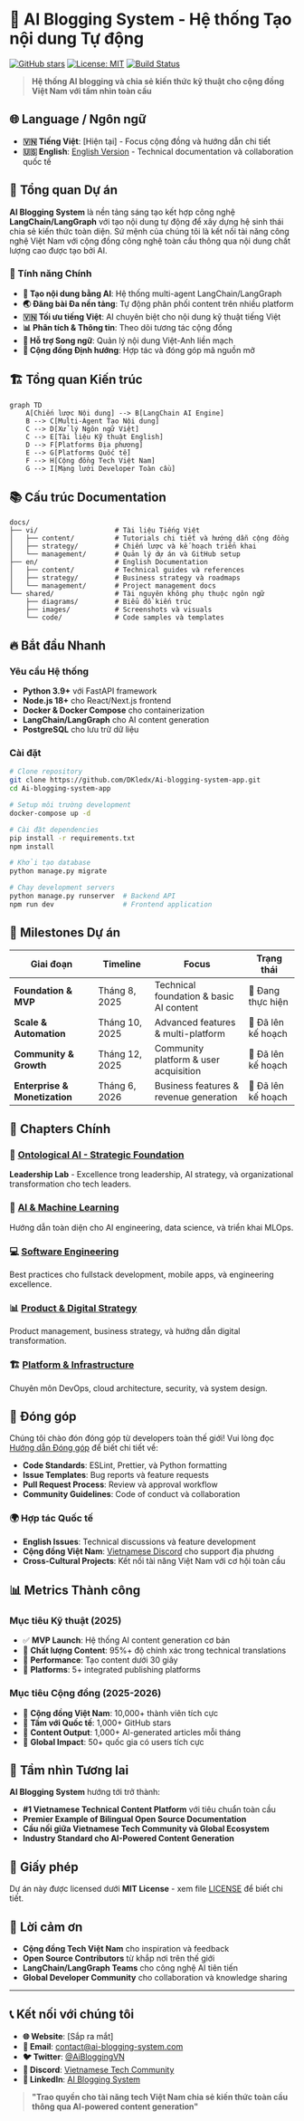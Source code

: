 # 🤖 AI Blogging System - Hệ thống Tạo nội dung Tự động

[![GitHub stars](https://img.shields.io/github/stars/DKledx/Ai-blogging-system-app?style=social)](https://github.com/DKledx/Ai-blogging-system-app/stargazers)
[![License: MIT](https://img.shields.io/badge/License-MIT-yellow.svg)](https://opensource.org/licenses/MIT)
[![Build Status](https://img.shields.io/badge/build-passing-brightgreen.svg)](https://github.com/DKledx/Ai-blogging-system-app)

> **Hệ thống AI blogging và chia sẻ kiến thức kỹ thuật cho cộng đồng Việt Nam với tầm nhìn toàn cầu**

## 🌐 Language / Ngôn ngữ

- **🇻🇳 Tiếng Việt**: [Hiện tại] - Focus cộng đồng và hướng dẫn chi tiết
- **🇺🇸 English**: [English Version](README.md) - Technical documentation và collaboration quốc tế

## 🎯 Tổng quan Dự án

**AI Blogging System** là nền tảng sáng tạo kết hợp công nghệ **LangChain/LangGraph** với tạo nội dung tự động để xây dựng hệ sinh thái chia sẻ kiến thức toàn diện. Sứ mệnh của chúng tôi là kết nối tài năng công nghệ Việt Nam với cộng đồng công nghệ toàn cầu thông qua nội dung chất lượng cao được tạo bởi AI.

### 🚀 Tính năng Chính

- **🤖 Tạo nội dung bằng AI**: Hệ thống multi-agent LangChain/LangGraph
- **🌏 Đăng bài Đa nền tảng**: Tự động phân phối content trên nhiều platform
- **🇻🇳 Tối ưu tiếng Việt**: AI chuyên biệt cho nội dung kỹ thuật tiếng Việt
- **📊 Phân tích & Thông tin**: Theo dõi tương tác cộng đồng
- **🔄 Hỗ trợ Song ngữ**: Quản lý nội dung Việt-Anh liền mạch
- **👥 Cộng đồng Định hướng**: Hợp tác và đóng góp mã nguồn mở

## 🏗️ Tổng quan Kiến trúc

```mermaid
graph TD
    A[Chiến lược Nội dung] --> B[LangChain AI Engine]
    B --> C[Multi-Agent Tạo Nội dung]
    C --> D[Xử lý Ngôn ngữ Việt]
    C --> E[Tài liệu Kỹ thuật English]
    D --> F[Platforms Địa phương]
    E --> G[Platforms Quốc tế]
    F --> H[Cộng đồng Tech Việt Nam]
    G --> I[Mạng lưới Developer Toàn cầu]
```

## 📚 Cấu trúc Documentation

```
docs/
├── vi/                   # Tài liệu Tiếng Việt
│   ├── content/          # Tutorials chi tiết và hướng dẫn cộng đồng
│   ├── strategy/         # Chiến lược và kế hoạch triển khai
│   └── management/       # Quản lý dự án và GitHub setup
├── en/                   # English Documentation
│   ├── content/          # Technical guides và references
│   ├── strategy/         # Business strategy và roadmaps
│   └── management/       # Project management docs
└── shared/               # Tài nguyên không phụ thuộc ngôn ngữ
    ├── diagrams/         # Biểu đồ kiến trúc
    ├── images/           # Screenshots và visuals
    └── code/             # Code samples và templates
```

## 🔥 Bắt đầu Nhanh

### Yêu cầu Hệ thống
- **Python 3.9+** với FastAPI framework
- **Node.js 18+** cho React/Next.js frontend
- **Docker & Docker Compose** cho containerization
- **LangChain/LangGraph** cho AI content generation
- **PostgreSQL** cho lưu trữ dữ liệu

### Cài đặt

```bash
# Clone repository
git clone https://github.com/DKledx/Ai-blogging-system-app.git
cd Ai-blogging-system-app

# Setup môi trường development
docker-compose up -d

# Cài đặt dependencies
pip install -r requirements.txt
npm install

# Khởi tạo database
python manage.py migrate

# Chạy development servers
python manage.py runserver  # Backend API
npm run dev                 # Frontend application
```

## 🎯 Milestones Dự án

| Giai đoạn | Timeline | Focus | Trạng thái |
|-----------|----------|-------|------------|
| **Foundation & MVP** | Tháng 8, 2025 | Technical foundation & basic AI content | 🚧 Đang thực hiện |
| **Scale & Automation** | Tháng 10, 2025 | Advanced features & multi-platform | 📅 Đã lên kế hoạch |
| **Community & Growth** | Tháng 12, 2025 | Community platform & user acquisition | 📅 Đã lên kế hoạch |
| **Enterprise & Monetization** | Tháng 6, 2026 | Business features & revenue generation | 📅 Đã lên kế hoạch |

## 🌟 Chapters Chính

### 🧠 [Ontological AI - Strategic Foundation](docs/vi/content/ontological-ai/)
**Leadership Lab** - Excellence trong leadership, AI strategy, và organizational transformation cho tech leaders.

### 🤖 [AI & Machine Learning](docs/vi/content/ai-ml-chapter/)
Hướng dẫn toàn diện cho AI engineering, data science, và triển khai MLOps.

### 💻 [Software Engineering](docs/vi/content/software-engineering-chapter/)
Best practices cho fullstack development, mobile apps, và engineering excellence.

### 📊 [Product & Digital Strategy](docs/vi/content/product-digital-chapter/)
Product management, business strategy, và hướng dẫn digital transformation.

### 🏗️ [Platform & Infrastructure](docs/vi/content/platform-infrastructure-chapter/)
Chuyên môn DevOps, cloud architecture, security, và system design.

## 🤝 Đóng góp

Chúng tôi chào đón đóng góp từ developers toàn thế giới! Vui lòng đọc [Hướng dẫn Đóng góp](CONTRIBUTING.md) để biết chi tiết về:

- **Code Standards**: ESLint, Prettier, và Python formatting
- **Issue Templates**: Bug reports và feature requests
- **Pull Request Process**: Review và approval workflow
- **Community Guidelines**: Code of conduct và collaboration

### 🌍 Hợp tác Quốc tế

- **English Issues**: Technical discussions và feature development
- **Cộng đồng Việt Nam**: [Vietnamese Discord](https://discord.gg/your-server) cho support địa phương
- **Cross-Cultural Projects**: Kết nối tài năng Việt Nam với cơ hội toàn cầu

## 📊 Metrics Thành công

### Mục tiêu Kỹ thuật (2025)
- ✅ **MVP Launch**: Hệ thống AI content generation cơ bản
- 🎯 **Chất lượng Content**: 95%+ độ chính xác trong technical translations
- 🎯 **Performance**: Tạo content dưới 30 giây
- 🎯 **Platforms**: 5+ integrated publishing platforms

### Mục tiêu Cộng đồng (2025-2026)
- 🎯 **Cộng đồng Việt Nam**: 10,000+ thành viên tích cực
- 🎯 **Tầm với Quốc tế**: 1,000+ GitHub stars
- 🎯 **Content Output**: 1,000+ AI-generated articles mỗi tháng
- 🎯 **Global Impact**: 50+ quốc gia có users tích cực

## 🔮 Tầm nhìn Tương lai

**AI Blogging System** hướng tới trở thành:
- **#1 Vietnamese Technical Content Platform** với tiêu chuẩn toàn cầu
- **Premier Example of Bilingual Open Source Documentation**
- **Cầu nối giữa Vietnamese Tech Community và Global Ecosystem**
- **Industry Standard cho AI-Powered Content Generation**

## 📄 Giấy phép

Dự án này được licensed dưới **MIT License** - xem file [LICENSE](LICENSE) để biết chi tiết.

## 🙏 Lời cảm ơn

- **Cộng đồng Tech Việt Nam** cho inspiration và feedback
- **Open Source Contributors** từ khắp nơi trên thế giới
- **LangChain/LangGraph Teams** cho công nghệ AI tiên tiến
- **Global Developer Community** cho collaboration và knowledge sharing

---

## 📞 Kết nối với chúng tôi

- **🌐 Website**: [Sắp ra mắt]
- **📧 Email**: contact@ai-blogging-system.com
- **🐦 Twitter**: [@AiBloggingVN](https://twitter.com/AiBloggingVN)
- **💬 Discord**: [Vietnamese Tech Community](https://discord.gg/your-server)
- **📱 LinkedIn**: [AI Blogging System](https://linkedin.com/company/ai-blogging-system)

> **"Trao quyền cho tài năng tech Việt Nam chia sẻ kiến thức toàn cầu thông qua AI-powered content generation"**
